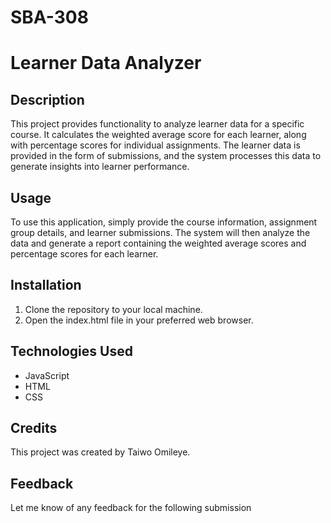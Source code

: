 # SBA-308
# Learner Data Analyzer

## Description
This project provides functionality to analyze learner data for a specific course. It calculates the weighted average score for each learner, along with percentage scores for individual assignments. The learner data is provided in the form of submissions, and the system processes this data to generate insights into learner performance.

## Usage
To use this application, simply provide the course information, assignment group details, and learner submissions. The system will then analyze the data and generate a report containing the weighted average scores and percentage scores for each learner.

## Installation
1. Clone the repository to your local machine.
2. Open the index.html file in your preferred web browser.

## Technologies Used
- JavaScript
- HTML
- CSS

## Credits
This project was created by Taiwo Omileye.

## Feedback
Let me know of any feedback for the following submission